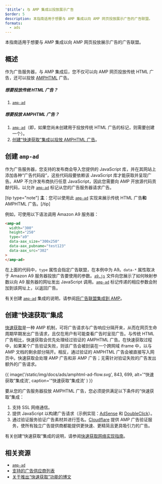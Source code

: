 ```yaml
---
'$title': 与 AMP 集成以投放展示广告
$order: 5
description: 本指南适用于想要与 AMP 集成以向 AMP 网页投放展示广告的广告联盟。
formats:
  - ads
---
```


本指南适用于想要与 AMP 集成以向 AMP 网页投放展示广告的广告联盟。

## 概述

作为广告服务器，与 AMP 集成后，您不仅可以向 AMP 网页投放传统 HTML 广告，还可以投放 [AMPHTML](../../../documentation/guides-and-tutorials/learn/intro-to-amphtml-ads.md) 广告。

##### 想要投放传统 HTML 广告？

1. [`amp-ad`](../../../documentation/components/reference/amp-ad.md)

##### 想要投放 AMPHTML 广告？

1. [`amp-ad`](../../../documentation/components/reference/amp-ad.md)（即，如果您尚未创建用于投放传统 HTML 广告的标记，则需要创建一个）。
2. [创建“快速获取”集成以投放 AMPHTML 广告](#creating-a-fast-fetch-integration)。

## 创建 `amp-ad` <a name="creating-an-amp-ad"></a>

作为广告服务器，您支持的发布商会导入您提供的 JavaScript 库，并在其网站上添加各种“广告代码段”，这些代码段要依赖该 JavaScript 库才能获取并呈现广告。AMP 不允许发布商执行任意 JavaScript，因此您需要向 AMP 开放源代码贡献代码，以允许 [`amp-ad`](../../../documentation/components/reference/amp-ad.md) 标记从您的广告服务器请求广告。

[tip type="note"] **主**：您可以使用此 [`amp-ad`](../../../documentation/components/reference/amp-ad.md) 实现来展示传统 HTML 广告**和** AMPHTML 广告。[/tip]

例如，可使用以下语法调用 Amazon A9 服务器：

```html
<amp-ad
  width="300"
  height="250"
  type="a9"
  data-aax_size="300x250"
  data-aax_pubname="test123"
  data-aax_src="302"
>
</amp-ad>
```

在上面的代码中，`type` 属性会指定广告联盟，在本例中为 A9。`data-*` 属性取决于 Amazon A9 服务器投放广告要使用的参数。[`a9.js`](https://github.com/ampproject/amphtml/blob/master/ads/a9.js) 文件向您展示了如何映射参数以向 A9 服务器的网址发出 JavaScript 调用。[`amp-ad`](../../../documentation/components/reference/amp-ad.md) 标记传递的相应参数会附加到该网址上，以返回广告。

有关创建 [`amp-ad`](../../../documentation/components/reference/amp-ad.md) 集成的说明，请参阅[将广告联盟集成到 AMP](https://github.com/ampproject/amphtml/blob/master/ads/README.md)。

## 创建“快速获取”集成 <a name="creating-a-fast-fetch-integration"></a>

[快速获取](https://blog.amp.dev/2017/08/21/even-faster-loading-ads-in-amp/)是一种 AMP 机制，可将广告请求与广告响应分隔开来，从而在网页生命周期早期发出广告请求，且仅在用户有可能查看广告时呈现广告。与传统 HTML 广告相比，快速获取会优先处理经过验证的 AMPHTML 广告。在快速获取过程中，如果某个广告验证失败，则该广告会被封装在一个跨网域 iframe 中，以与 AMP 文档的剩余部分隔开。相反，通过验证的 AMPHTML 广告会被直接写入网页中。快速获取会处理 AMP 广告和非 AMP 广告；无需针对验证失败的广告发出额外的广告请求。

{{ image('/static/img/docs/ads/amphtml-ad-flow.svg', 843, 699, alt='“快速获取”集成流', caption='“快速获取”集成流' ) }}

要从您的广告服务器投放 AMPHTML 广告，您必须提供满足以下条件的“快速获取”集成：

1. 支持 SSL 网络通信。
2. 提供 JavaScript 以构建广告请求（示例实现：[AdSense](https://github.com/ampproject/amphtml/tree/master/extensions/amp-ad-network-adsense-impl) 和 [DoubleClick](https://github.com/ampproject/amphtml/tree/master/extensions/amp-ad-network-doubleclick-impl)）。
3. 通过验证服务验证广告素材并进行签名。[Cloudflare](https://blog.cloudflare.com/firebolt/) 提供 AMP 广告验证服务，使所有独立广告提供商都能提供更快速、更精简且更具吸引力的广告。

有关创建“快速获取”集成的说明，请参阅[快速获取网络实现指南](https://github.com/ampproject/amphtml/blob/master/ads/google/a4a/docs/Network-Impl-Guide.md)。

## 相关资源

- [`amp-ad`](../../../documentation/components/reference/amp-ad.md)
- [支持的广告供应商列表](../../../documentation/guides-and-tutorials/develop/monetization/ads_vendors.md)
- [关于推出“快速获取”功能的博文](https://blog.amp.dev/2017/08/21/even-faster-loading-ads-in-amp/)
